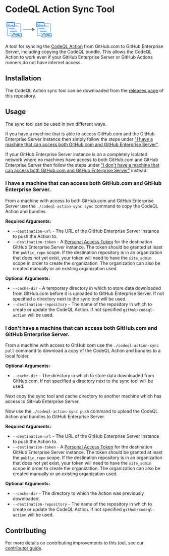 # CodeQL Action Sync Tool
![Logo](docs/logo.png)

A tool for syncing the [CodeQL Action](https://github.com/github/codeql-action/) from GitHub.com to GitHub Enterprise Server, including copying the CodeQL bundle. This allows the CodeQL Action to work even if your GitHub Enterprise Server or GitHub Actions runners do not have internet access.

## Installation
The CodeQL Action sync tool can be downloaded from the [releases page](https://github.com/github/codeql-action-sync-tool/releases/latest/) of this repository.

## Usage
The sync tool can be used in two different ways.

If you have a machine that is able to access GitHub.com and the GitHub Enterprise Server instance then simply follow the steps under ["I have a machine that can access both GitHub.com and GitHub Enterprise Server"](#i-have-a-machine-that-can-access-both-githubcom-and-github-enterprise-server).

If your GitHub Enterprise Server instance is on a completely isolated network where no machines have access to both GitHub.com and GitHub Enterprise Server then follow the steps under ["I don't have a machine that can access both GitHub.com and GitHub Enterprise Server"](#i-dont-have-a-machine-that-can-access-both-githubcom-and-github-enterprise-server) instead.

### I have a machine that can access both GitHub.com and GitHub Enterprise Server.
From a machine with access to both GitHub.com and GitHub Enterprise Server use the `./codeql-action-sync sync` command to copy the CodeQL Action and bundles.

**Required Arguments:**
* `--destination-url` - The URL of the GitHub Enterprise Server instance to push the Action to.
* `--destination-token` - A [Personal Access Token](https://docs.github.com/en/enterprise/user/github/authenticating-to-github/creating-a-personal-access-token) for the destination GitHub Enterprise Server instance. The token should be granted at least the `public_repo` scope. If the destination repository is in an organization that does not yet exist, your token will need to have the `site_admin` scope in order to create the organization. The organization can also be created manually or an existing organization used.

**Optional Arguments:**
* `--cache-dir` - A temporary directory in which to store data downloaded from GitHub.com before it is uploaded to GitHub Enterprise Server. If not specified a directory next to the sync tool will be used.
* `--destination-repository` - The name of the repository in which to create or update the CodeQL Action. If not specified `github/codeql-action` will be used.

### I don't have a machine that can access both GitHub.com and GitHub Enterprise Server.
From a machine with access to GitHub.com use the `./codeql-action-sync pull` command to download a copy of the CodeQL Action and bundles to a local folder.

**Optional Arguments:**
* `--cache-dir` - The directory in which to store data downloaded from GitHub.com. If not specified a directory next to the sync tool will be used.

Next copy the sync tool and cache directory to another machine which has access to GitHub Enterprise Server.

Now use the `./codeql-action-sync push` command to upload the CodeQL Action and bundles to GitHub Enterprise Server.

**Required Arguments:**
* `--destination-url` - The URL of the GitHub Enterprise Server instance to push the Action to.
* `--destination-token` - A [Personal Access Token](https://docs.github.com/en/enterprise/user/github/authenticating-to-github/creating-a-personal-access-token) for the destination GitHub Enterprise Server instance. The token should be granted at least the `public_repo` scope. If the destination repository is in an organization that does not yet exist, your token will need to have the `site_admin` scope in order to create the organization. The organization can also be created manually or an existing organization used.

**Optional Arguments:**
* `--cache-dir` - The directory to which the Action was previously downloaded.
* `--destination-repository` - The name of the repository in which to create or update the CodeQL Action. If not specified `github/codeql-action` will be used.

## Contributing
For more details on contributing improvements to this tool, see our [contributor guide](CONTRIBUTING.md).
